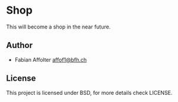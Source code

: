 Shop
====

This will become a shop in the near future. 

Author
------

- Fabian Affolter affof1@bfh.ch

License
-------
This project is licensed under BSD, for more details check LICENSE.
